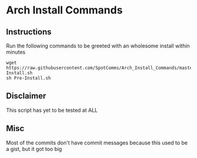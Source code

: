 Arch Install Commands
=====================

Instructions
------------
Run the following commands to be greeted with an wholesome install within minutes
```shell
wget https://raw.githubusercontent.com/SpotComms/Arch_Install_Commands/master/Pre-Install.sh
sh Pre-Install.sh
```

Disclaimer
----------
This script has yet to be tested at ALL

Misc
----
Most of the commits don't have commit messages because this used to be a gist, but it got too big
